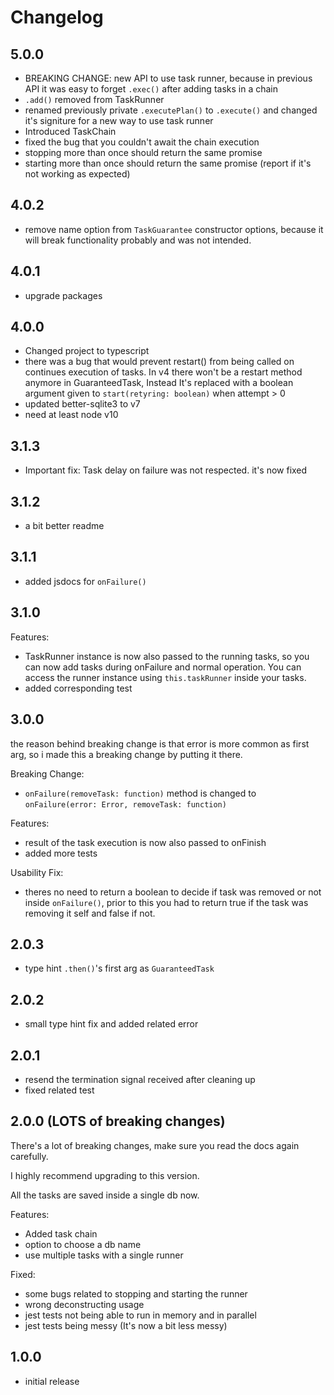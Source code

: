 # Changelog

## 5.0.0

- BREAKING CHANGE: new API to use task runner, because in previous API it was easy to forget `.exec()` after adding tasks in a chain
- `.add()` removed from TaskRunner
- renamed previously private `.executePlan()` to `.execute()` and changed it's signiture for a new way to use task runner
- Introduced TaskChain
- fixed the bug that you couldn't await the chain execution
- stopping more than once should return the same promise
- starting more than once should return the same promise (report if it's not working as expected)

## 4.0.2

- remove name option from `TaskGuarantee` constructor options, because it will break functionality probably and was not intended.

## 4.0.1

- upgrade packages

## 4.0.0

- Changed project to typescript
- there was a bug that would prevent restart() from being called on continues execution of tasks.
  In v4 there won't be a restart method anymore in GuaranteedTask,
  Instead It's replaced with a boolean argument given to `start(retyring: boolean)` when attempt > 0
- updated better-sqlite3 to v7
- need at least node v10

## 3.1.3

- Important fix: Task delay on failure was not respected. it's now fixed

## 3.1.2

- a bit better readme

## 3.1.1

- added jsdocs for `onFailure()`

## 3.1.0

Features:

- TaskRunner instance is now also passed to the running tasks, so you can now add tasks during onFailure and normal operation. You can access the runner instance using `this.taskRunner` inside your tasks.
- added corresponding test

## 3.0.0

the reason behind breaking change is that error is more common as first arg, so i made this a breaking change by putting it there.

Breaking Change:

- `onFailure(removeTask: function)` method is changed to `onFailure(error: Error, removeTask: function)`

Features:

- result of the task execution is now also passed to onFinish
- added more tests

Usability Fix:

- theres no need to return a boolean to decide if task was removed or not inside `onFailure()`, prior to this you had to return true if the task was removing it self and false if not.

## 2.0.3

- type hint `.then()`'s first arg as `GuaranteedTask`

## 2.0.2

- small type hint fix and added related error

## 2.0.1

- resend the termination signal received after cleaning up
- fixed related test

## 2.0.0 (LOTS of breaking changes)

There's a lot of breaking changes, make sure you read the docs again carefully.

I highly recommend upgrading to this version.

All the tasks are saved inside a single db now.

Features:

- Added task chain
- option to choose a db name
- use multiple tasks with a single runner

Fixed:

- some bugs related to stopping and starting the runner
- wrong deconstructing usage
- jest tests not being able to run in memory and in parallel
- jest tests being messy (It's now a bit less messy)

## 1.0.0

- initial release
